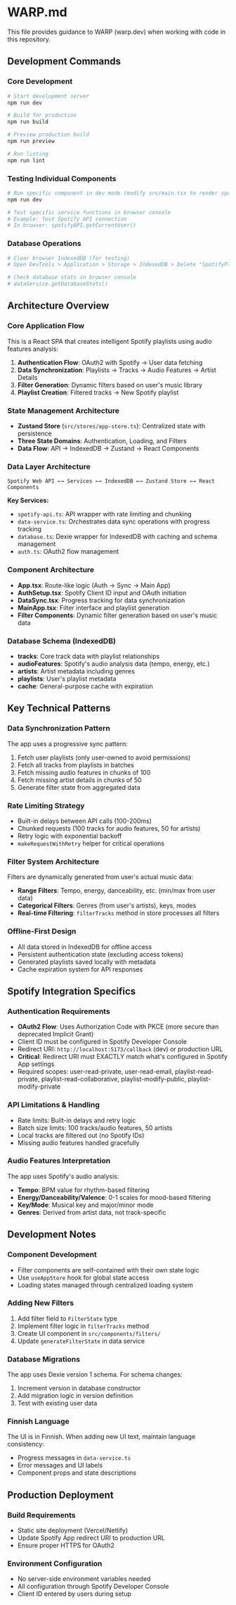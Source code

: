# WARP.md

This file provides guidance to WARP (warp.dev) when working with code in this repository.

## Development Commands

### Core Development
```bash
# Start development server
npm run dev

# Build for production
npm run build

# Preview production build
npm run preview

# Run linting
npm run lint
```

### Testing Individual Components
```bash
# Run specific component in dev mode (modify src/main.tsx to render specific component)
npm run dev

# Test specific service functions in browser console
# Example: Test Spotify API connection
# In browser: spotifyAPI.getCurrentUser()
```

### Database Operations
```bash
# Clear browser IndexedDB (for testing)
# Open DevTools > Application > Storage > IndexedDB > Delete "SpotifyPlaylistGenerator"

# Check database stats in browser console
# dataService.getDatabaseStats()
```

## Architecture Overview

### Core Application Flow
This is a React SPA that creates intelligent Spotify playlists using audio features analysis:

1. **Authentication Flow**: OAuth2 with Spotify → User data fetching
2. **Data Synchronization**: Playlists → Tracks → Audio Features → Artist Details
3. **Filter Generation**: Dynamic filters based on user's music library
4. **Playlist Creation**: Filtered tracks → New Spotify playlist

### State Management Architecture
- **Zustand Store** (`src/stores/app-store.ts`): Centralized state with persistence
- **Three State Domains**: Authentication, Loading, and Filters
- **Data Flow**: API → IndexedDB → Zustand → React Components

### Data Layer Architecture
```
Spotify Web API ←→ Services ←→ IndexedDB ←→ Zustand Store ←→ React Components
```

**Key Services:**
- `spotify-api.ts`: API wrapper with rate limiting and chunking
- `data-service.ts`: Orchestrates data sync operations with progress tracking
- `database.ts`: Dexie wrapper for IndexedDB with caching and schema management
- `auth.ts`: OAuth2 flow management

### Component Architecture
- **App.tsx**: Route-like logic (Auth → Sync → Main App)
- **AuthSetup.tsx**: Spotify Client ID input and OAuth initiation
- **DataSync.tsx**: Progress tracking for data synchronization
- **MainApp.tsx**: Filter interface and playlist generation
- **Filter Components**: Dynamic filter generation based on user's music data

### Database Schema (IndexedDB)
- **tracks**: Core track data with playlist relationships
- **audioFeatures**: Spotify's audio analysis data (tempo, energy, etc.)
- **artists**: Artist metadata including genres
- **playlists**: User's playlist metadata
- **cache**: General-purpose cache with expiration

## Key Technical Patterns

### Data Synchronization Pattern
The app uses a progressive sync pattern:
1. Fetch user playlists (only user-owned to avoid permissions)
2. Fetch all tracks from playlists in batches
3. Fetch missing audio features in chunks of 100
4. Fetch missing artist details in chunks of 50
5. Generate filter state from aggregated data

### Rate Limiting Strategy
- Built-in delays between API calls (100-200ms)
- Chunked requests (100 tracks for audio features, 50 for artists)
- Retry logic with exponential backoff
- `makeRequestWithRetry` helper for critical operations

### Filter System Architecture
Filters are dynamically generated from user's actual music data:
- **Range Filters**: Tempo, energy, danceability, etc. (min/max from user data)
- **Categorical Filters**: Genres (from user's artists), keys, modes
- **Real-time Filtering**: `filterTracks` method in store processes all filters

### Offline-First Design
- All data stored in IndexedDB for offline access  
- Persistent authentication state (excluding access tokens)
- Generated playlists saved locally with metadata
- Cache expiration system for API responses

## Spotify Integration Specifics

### Authentication Requirements
- **OAuth2 Flow**: Uses Authorization Code with PKCE (more secure than deprecated Implicit Grant)
- Client ID must be configured in Spotify Developer Console
- Redirect URI: `http://localhost:5173/callback` (dev) or production URL
- **Critical**: Redirect URI must EXACTLY match what's configured in Spotify App settings
- Required scopes: user-read-private, user-read-email, playlist-read-private, playlist-read-collaborative, playlist-modify-public, playlist-modify-private

### API Limitations & Handling
- Rate limits: Built-in delays and retry logic
- Batch size limits: 100 tracks/audio features, 50 artists
- Local tracks are filtered out (no Spotify IDs)
- Missing audio features handled gracefully

### Audio Features Interpretation
The app uses Spotify's audio analysis:
- **Tempo**: BPM value for rhythm-based filtering
- **Energy/Danceability/Valence**: 0-1 scales for mood-based filtering
- **Key/Mode**: Musical key and major/minor mode
- **Genres**: Derived from artist data, not track-specific

## Development Notes

### Component Development
- Filter components are self-contained with their own state logic
- Use `useAppStore` hook for global state access
- Loading states managed through centralized loading system

### Adding New Filters
1. Add filter field to `FilterState` type
2. Implement filter logic in `filterTracks` method
3. Create UI component in `src/components/filters/`
4. Update `generateFilterState` in data service

### Database Migrations
The app uses Dexie version 1 schema. For schema changes:
1. Increment version in database constructor  
2. Add migration logic in version definition
3. Test with existing user data

### Finnish Language
The UI is in Finnish. When adding new UI text, maintain language consistency:
- Progress messages in `data-service.ts`
- Error messages and UI labels
- Component props and state descriptions

## Production Deployment

### Build Requirements
- Static site deployment (Vercel/Netlify)
- Update Spotify App redirect URI to production URL
- Ensure proper HTTPS for OAuth2

### Environment Configuration
- No server-side environment variables needed
- All configuration through Spotify Developer Console
- Client ID entered by users during setup

